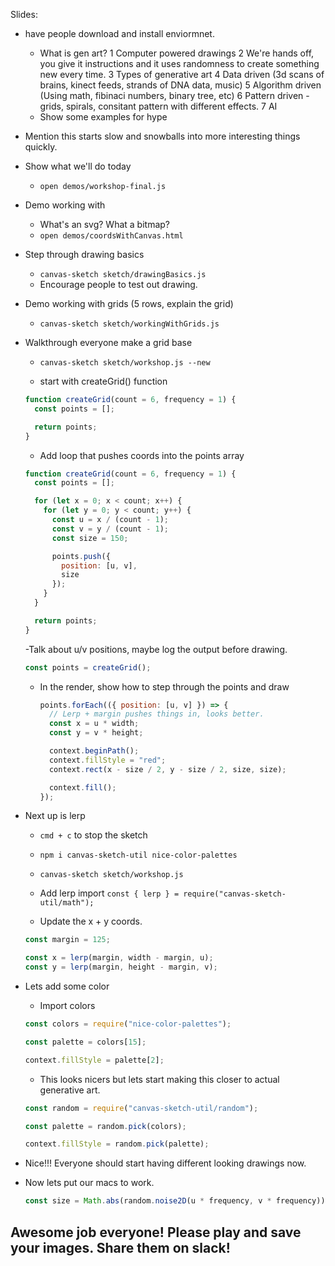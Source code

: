 Slides:

- have people download and install enviormnet.
  - What is gen art?
    1 Computer powered drawings
    2 We're hands off, you give it instructions and it uses randomness to create something new every time.
    3 Types of generative art
    4 Data driven (3d scans of brains, kinect feeds, strands of DNA data, music)
    5 Algorithm driven (Using math, fibinaci numbers, binary tree, etc)
    6 Pattern driven - grids, spirals, consitant pattern with different effects.
    7 AI
  - Show some examples for hype
- Mention this starts slow and snowballs into more interesting things quickly.
- Show what we'll do today
  - `open demos/workshop-final.js`
- Demo working with
  - What's an svg? What a bitmap?
  - `open demos/coordsWithCanvas.html`
- Step through drawing basics

  - `canvas-sketch sketch/drawingBasics.js`
  - Encourage people to test out drawing.

- Demo working with grids (5 rows, explain the grid)

  - `canvas-sketch sketch/workingWithGrids.js`

- Walkthrough everyone make a grid base

  - `canvas-sketch sketch/workshop.js --new`

  - start with createGrid() function

  ```js
  function createGrid(count = 6, frequency = 1) {
    const points = [];

    return points;
  }
  ```

  - Add loop that pushes coords into the points array

  ```js
  function createGrid(count = 6, frequency = 1) {
    const points = [];

    for (let x = 0; x < count; x++) {
      for (let y = 0; y < count; y++) {
        const u = x / (count - 1);
        const v = y / (count - 1);
        const size = 150;

        points.push({
          position: [u, v],
          size
        });
      }
    }

    return points;
  }
  ```

  -Talk about u/v positions, maybe log the output before drawing.

  ```js
  const points = createGrid();
  ```

  - In the render, show how to step through the points and draw

    ```js
    points.forEach(({ position: [u, v] }) => {
      // Lerp + margin pushes things in, looks better.
      const x = u * width;
      const y = v * height;

      context.beginPath();
      context.fillStyle = "red";
      context.rect(x - size / 2, y - size / 2, size, size);

      context.fill();
    });
    ```

- Next up is lerp

  - `cmd + c` to stop the sketch
  - `npm i canvas-sketch-util nice-color-palettes`
  - `canvas-sketch sketch/workshop.js`

  - Add lerp import
    `const { lerp } = require("canvas-sketch-util/math");`
  - Update the x + y coords.

  ```js
  const margin = 125;

  const x = lerp(margin, width - margin, u);
  const y = lerp(margin, height - margin, v);
  ```

- Lets add some color

  - Import colors

  ```js
  const colors = require("nice-color-palettes");
  ```

  ```js
  const palette = colors[15];
  ```

  ```js
  context.fillStyle = palette[2];
  ```

  - This looks nicers but lets start making this closer to actual generative art.

  ```js
  const random = require("canvas-sketch-util/random");
  ```

  ```js
  const palette = random.pick(colors);
  ```

  ```js
  context.fillStyle = random.pick(palette);
  ```

- Nice!!! Everyone should start having different looking drawings now.
- Now lets put our macs to work.

  ```js
  const size = Math.abs(random.noise2D(u * frequency, v * frequency)) * 300;
  ```

## Awesome job everyone! Please play and save your images. Share them on slack!
